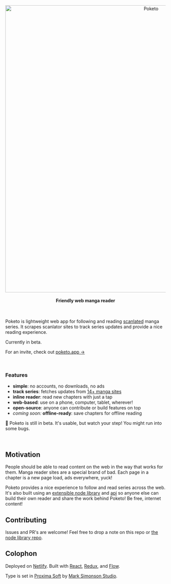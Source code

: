 <div align="center">
  <img width="900" src="https://cdn.rawgit.com/poketo/site/d15b0db8/.github/readme-header.svg" alt="Poketo" />
  <br />
  <br />
  <strong>Friendly web manga reader</strong>
</div>

<br />
<br />

Poketo is lightweight web app for following and reading [scanlated](https://en.wikipedia.org/wiki/Scanlation) manga series. It scrapes scanlator sites to track series updates and provide a nice reading experience.

Currently in beta.

For an invite, check out [poketo.app →](https://poketo.app)

<br />

### Features

- **simple**: no accounts, no downloads, no ads
- **track series**: fetches updates from [14+ manga sites](https://github.com/poketo/node#supported-sites)
- **inline reader**: read new chapters with just a tap
- **web-based**: use on a phone, computer, tablet, wherever!
- **open-source**: anyone can contribute or build features on top
- _coming soon:_ **offline-ready**: save chapters for offline reading

:construction: Poketo is still in beta. It's usable, but watch your step! You might run into some bugs.

<br/>

## Motivation

People should be able to read content on the web in the way that works for them. Manga reader sites are a special brand of bad. Each page in a chapter is a new page load, ads everywhere, yuck!

Poketo provides a nice experience to follow and read series across the web. It's also built using an [extensible node library](https://github.com/poketo/node) and [api](https://github.com/poketo/poketo-reader/tree/master/api) so anyone else can build their own reader and share the work behind Poketo! Be free, internet content!

## Contributing

Issues and PR's are welcome! Feel free to drop a note on this repo or [the node library repo](https://github.com/poketo/node).

## Colophon

Deployed on [Netlify](https://netlify.com). Built with [React](https://reactjs.org/), [Redux](https://redux.js.org/), and [Flow](https://flow.org/en/).

Type is set in [Proxima Soft](https://www.marksimonson.com/fonts/view/proxima-soft) by [Mark Simonson Studio](https://www.marksimonson.com/).
